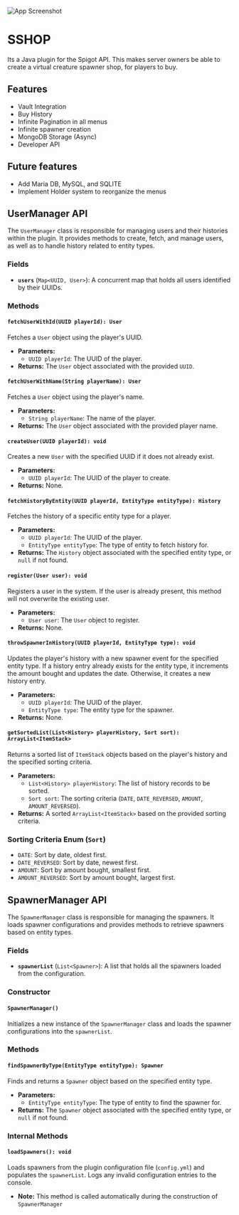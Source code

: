 ![App Screenshot](https://i.imgur.com/xnXwU41.png)

# SSHOP

Its a Java plugin for the Spigot API. This makes server owners be able to create a virtual creature spawner shop, for players to buy.

## Features

- Vault Integration
- Buy History
- Infinite Pagination in all menus
- Infinite spawner creation
- MongoDB Storage (Async)
- Developer API


## Future features

- Add Maria DB, MySQL, and SQLITE
- Implement Holder system to reorganize the menus


## UserManager API

The `UserManager` class is responsible for managing users and their histories within the plugin. It provides methods to create, fetch, and manage users, as well as to handle history related to entity types.

### Fields

- **`users`** (`Map<UUID, User>`): A concurrent map that holds all users identified by their UUIDs.

### Methods

#### `fetchUserWithId(UUID playerId): User`

Fetches a `User` object using the player's UUID.

- **Parameters:**
  - `UUID playerId`: The UUID of the player.
- **Returns:** The `User` object associated with the provided `UUID`.

#### `fetchUserWithName(String playerName): User`

Fetches a `User` object using the player's name.

- **Parameters:**
  - `String playerName`: The name of the player.
- **Returns:** The `User` object associated with the provided player name.

#### `createUser(UUID playerId): void`

Creates a new `User` with the specified UUID if it does not already exist.

- **Parameters:**
  - `UUID playerId`: The UUID of the player to create.
- **Returns:** None.

#### `fetchHistoryByEntity(UUID playerId, EntityType entityType): History`

Fetches the history of a specific entity type for a player.

- **Parameters:**
  - `UUID playerId`: The UUID of the player.
  - `EntityType entityType`: The type of entity to fetch history for.
- **Returns:** The `History` object associated with the specified entity type, or `null` if not found.

#### `register(User user): void`

Registers a user in the system. If the user is already present, this method will not overwrite the existing user.

- **Parameters:**
  - `User user`: The `User` object to register.
- **Returns:** None.

#### `throwSpawnerInHistory(UUID playerId, EntityType type): void`

Updates the player's history with a new spawner event for the specified entity type. If a history entry already exists for the entity type, it increments the amount bought and updates the date. Otherwise, it creates a new history entry.

- **Parameters:**
  - `UUID playerId`: The UUID of the player.
  - `EntityType type`: The entity type for the spawner.
- **Returns:** None.

#### `getSortedList(List<History> playerHistory, Sort sort): ArrayList<ItemStack>`

Returns a sorted list of `ItemStack` objects based on the player's history and the specified sorting criteria.

- **Parameters:**
  - `List<History> playerHistory`: The list of history records to be sorted.
  - `Sort sort`: The sorting criteria (`DATE`, `DATE_REVERSED`, `AMOUNT`, `AMOUNT_REVERSED`).
- **Returns:** A sorted `ArrayList<ItemStack>` based on the provided sorting criteria.

### Sorting Criteria Enum (`Sort`)

- `DATE`: Sort by date, oldest first.
- `DATE_REVERSED`: Sort by date, newest first.
- `AMOUNT`: Sort by amount bought, smallest first.
- `AMOUNT_REVERSED`: Sort by amount bought, largest first.

## SpawnerManager API

The `SpawnerManager` class is responsible for managing the spawners. It loads spawner configurations and provides methods to retrieve spawners based on entity types.

### Fields

- **`spawnerList`** (`List<Spawner>`): A list that holds all the spawners loaded from the configuration.

### Constructor

#### `SpawnerManager()`

Initializes a new instance of the `SpawnerManager` class and loads the spawner configurations into the `spawnerList`.

### Methods

#### `findSpawnerByType(EntityType entityType): Spawner`

Finds and returns a `Spawner` object based on the specified entity type.

- **Parameters:**
  - `EntityType entityType`: The type of entity to find the spawner for.
- **Returns:** The `Spawner` object associated with the specified entity type, or `null` if not found.

### Internal Methods

#### `loadSpawners(): void`

Loads spawners from the plugin configuration file (`config.yml`) and populates the `spawnerList`. Logs any invalid configuration entries to the console.

- **Note:** This method is called automatically during the construction of `SpawnerManager` 
